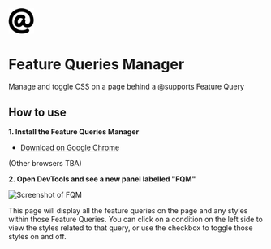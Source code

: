 <img src="images/icon.svg" width="50" alt="@ sign">

# Feature Queries Manager

Manage and toggle CSS on a page behind a @supports Feature Query

## How to use

**1. Install the Feature Queries Manager**

- [Download on Google Chrome](https://chrome.google.com/webstore/detail/fbhgnconlfgmienbmpbeeenffagggonp/)

(Other browsers TBA)

**2. Open DevTools and see a new panel labelled "FQM"**

![Screenshot of FQM](https://user-images.githubusercontent.com/8677283/38272305-c48b2426-3780-11e8-880b-f46272b44f92.png)

This page will display all the feature queries on the page and any styles within those Feature Queries. You can click on a condition on the left side to view the styles related to that query, or use the checkbox to toggle those styles on and off.

